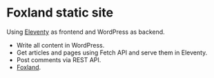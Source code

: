 # Foxland static site

Using [Eleventy](https://www.11ty.dev/) as frontend and WordPress as backend.

- Write all content in WordPress.
- Get articles and pages using Fetch API and serve them in Eleventy.
- Post comments via REST API.
- [Foxland](https://foxland.fi/).
